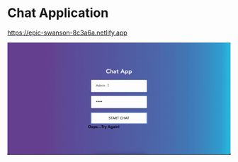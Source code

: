 # Chat Application

https://epic-swanson-8c3a6a.netlify.app

![Image of Chat Application](https://github.com/carlocardona/ChatAppReact/blob/main/Assets/ChatApp.gif)
